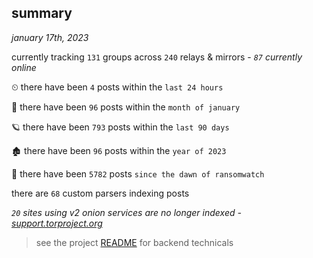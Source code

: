 
## summary
_january 17th, 2023_

currently tracking `131` groups across `240` relays & mirrors - _`87` currently online_

⏲ there have been `4` posts within the `last 24 hours`

🦈 there have been `96` posts within the `month of january`

🪐 there have been `793` posts within the `last 90 days`

🏚 there have been `96` posts within the `year of 2023`

🦕 there have been `5782` posts `since the dawn of ransomwatch`

there are `68` custom parsers indexing posts

_`20` sites using v2 onion services are no longer indexed - [support.torproject.org](https://support.torproject.org/onionservices/v2-deprecation/)_

> see the project [README](https://github.com/joshhighet/ransomwatch#ransomwatch--) for backend technicals
